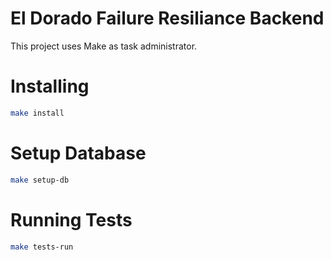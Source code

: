 # El Dorado Failure Resiliance Backend
This project uses Make as task administrator.

# Installing
```bash
make install
```

# Setup Database
```bash
make setup-db
```

# Running Tests
```bash
make tests-run
```
